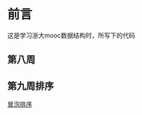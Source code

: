 # 前言 
这是学习浙大mooc数据结构时，所写下的代码


## 第八周

## 第九周排序
[冒泡排序](https://github.com/hcn486/mooc/blob/master/第九周%20冒泡排序)
